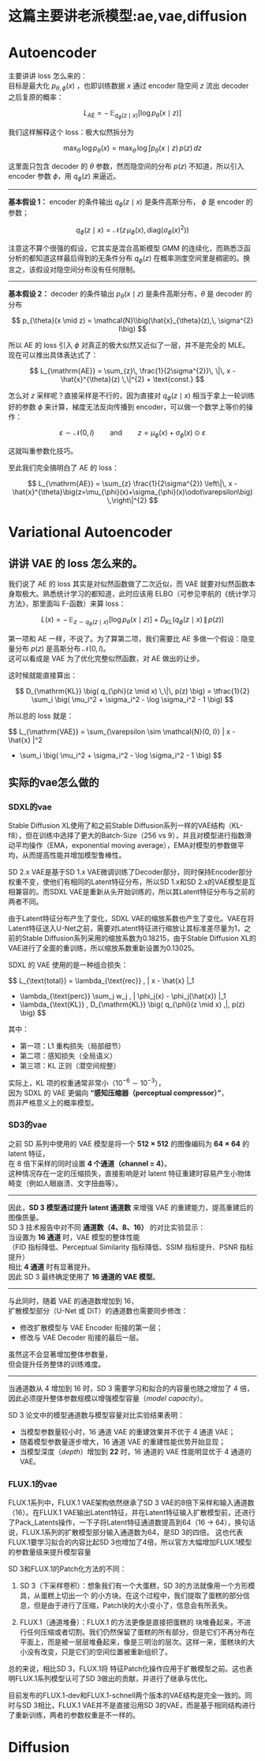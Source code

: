# 这篇主要讲老派模型:ae,vae,diffusion

# Autoencoder
主要讲讲 loss 怎么来的：  
目标是最大化 $p_{\theta,\phi}(x)$ ，也即训练数据 $x$ 通过 encoder 隐空间 $z$ 流出 decoder 之后复原的概率：

$$
L_{\mathrm{AE}} = -\, \mathbb{E}_{q_{\phi}(z \mid x)} \left[ \log p_{\theta}(x \mid z) \right]
$$

我们这样解释这个 loss：极大似然拆分为  

$$
\max_{\theta}\, \log p_{\theta}(x)
= \max_{\theta}\, \log \int p_{\theta}(x \mid z)\, p(z)\, dz
$$

这里面只包含 decoder 的 $\theta$ 参数，然而隐空间的分布 $p(z)$ 不知道，所以引入 encoder 参数 $\phi$，用 $q_{\phi}(z)$ 来逼近。

---

**基本假设 1：** encoder 的条件输出 $q_{\phi}(z\mid x)$ 是条件高斯分布， $\phi$ 是 encoder 的参数； 

$$
q_{\phi}(z \mid x) = \mathcal{N}\big(z\, \mu_{\phi}(x), \mathrm{diag}(\sigma_{\phi}(x)^2)\big)
$$


注意这不算个很强的假设，它其实是混合高斯模型 GMM 的连续化，而熟悉泛函分析的都知道这样最后得到的无条件分布 $q_{\phi}(z)$ 在概率测度空间里是稠密的。换言之，该假设对隐空间分布没有任何限制。

---

**基本假设 2：** decoder 的条件输出 $p_{\theta}(x\mid z)$ 是条件高斯分布，$\theta$ 是 decoder 的分布  

$$
p_{\theta}(x \mid z) = \mathcal{N}\\big(\hat{x}_{\theta}(z),\, \sigma^{2} I\big)
$$

所以 AE 的 loss 引入 $\phi$ 对真正的极大似然又近似了一层，并不是完全的 MLE。  
现在可以推出具体表达式了：  

$$
L_{\mathrm{AE}} = \sum_{z}\, \frac{1}{2\sigma^{2}}\, \|\, x - \hat{x}^{\theta}(z) \,\|^{2} + \text{const.}
$$

怎么对 $z$ 采样呢？直接采样是不行的，因为直接对 $q_{\phi}(z \mid x)$ 相当于拿上一轮训练好的参数 $\phi$ 来计算，梯度无法反向传播到 encoder，可以做一个数学上等价的操作： 

$$
\varepsilon \sim \mathcal{N}(0, I)
\qquad\text{and}\qquad
z = \mu_{\phi}(x) + \sigma_{\phi}(x) \odot \varepsilon
$$

这就叫重参数化技巧。

至此我们完全搞明白了 AE 的 loss：  

$$
L_{\mathrm{AE}}
= \sum_{z} \frac{1}{2\sigma^{2}}
\left\|\, x - \hat{x}^{\theta}\big(z=\mu_{\phi}(x)+\sigma_{\phi}(x)\odot\varepsilon\big) \,\right\|^{2}
$$


# Variational Autoencoder
## 讲讲 VAE 的 loss 怎么来的。  

我们说了 AE 的 loss 其实是对似然函数做了二次近似，而 VAE 就要对似然函数本身取极大。熟悉统计学习的都知道，此时应该用 ELBO（可参见李航的《统计学习方法》，那里面叫 F-函数）来算 loss：

$$
L(x) = -\, \mathbb{E}_{z \sim q_{\phi}(z \mid x)} \big[ \log p_{\theta}(x \mid z) \big] + D_{\mathrm{KL}} \big( q_{\phi}(z \mid x) \,\|\, p(z) \big)
$$

第一项和 AE 一样，不说了。为了算第二项，我们需要比 AE 多做一个假设：隐变量分布 $p(z)$ 是高斯分布 $\mathcal{N}(0, I)$。  
这可以看成是 VAE 为了优化完整似然函数，对 AE 做出的让步。

这时候就能直接算出：

$$
D_{\mathrm{KL}} \big( q_{\phi}(z \mid x) \,\|\, p(z) \big)
= \tfrac{1}{2} \sum_i \big( \mu_i^2 + \sigma_i^2 - \log \sigma_i^2 - 1 \big)
$$

所以总的 loss 就是：

$$
L_{\mathrm{VAE}}
= \sum_{\varepsilon \sim \mathcal{N}(0, I)} \| x - \hat{x} \|^2
+ \sum_i \big( \mu_i^2 + \sigma_i^2 - \log \sigma_i^2 - 1 \big)
$$

## 实际的vae怎么做的
### SDXL的vae
Stable Diffusion XL使用了和之前Stable Diffusion系列一样的VAE结构（KL-f8），但在训练中选择了更大的Batch-Size（256 vs 9），并且对模型进行指数滑动平均操作（EMA，exponential moving average），EMA对模型的参数做平均，从而提高性能并增加模型鲁棒性。

SD 2.x VAE是基于SD 1.x VAE微调训练了Decoder部分，同时保持Encoder部分权重不变，使他们有相同的Latent特征分布，所以SD 1.x和SD 2.x的VAE模型是互相兼容的。而SDXL VAE是重新从头开始训练的，所以其Latent特征分布与之前的两者不同。

由于Latent特征分布产生了变化，SDXL VAE的缩放系数也产生了变化。VAE在将Latent特征送入U-Net之前，需要对Latent特征进行缩放让其标准差尽量为1，之前的Stable Diffusion系列采用的缩放系数为0.18215，由于Stable Diffusion XL的VAE进行了全面的重训练，所以缩放系数重新设置为0.13025。

SDXL 的 VAE 使用的是一种组合损失：

$$
L_{\text{total}}
= \lambda_{\text{rec}} \, \| x - \hat{x} \|_1
+ \lambda_{\text{perc}} \sum_j w_j \, \| \phi_j(x) - \phi_j(\hat{x}) \|_1
+ \lambda_{\text{KL}} \, D_{\mathrm{KL}} \big( q_{\phi}(z \mid x) \,\|\, p(z) \big)
$$

其中：

- 第一项：L1 重构损失（局部细节）
- 第二项：感知损失（全局语义）
- 第三项：KL 正则（潜空间规整）

实际上，KL 项的权重通常非常小（$10^{-6} \sim 10^{-3}$），  
因为 SDXL 的 VAE 更偏向 **“感知压缩器（perceptual compressor）”**，  
而非严格意义上的概率模型。

### SD3的vae
之前 SD 系列中使用的 VAE 模型是将一个 **$512 \times 512$** 的图像编码为 **$64 \times 64$** 的 latent 特征，  
在 8 倍下采样的同时设置 **4 个通道（channel = 4）**。  
这种情况存在一定的压缩损失，直接影响是对 latent 特征重建时容易产生小物体畸变（例如人眼崩溃、文字扭曲等）。

---

因此，**SD 3 模型通过提升 latent 通道数** 来增强 VAE 的重建能力，提高重建后的图像质量。  
SD 3 技术报告中对不同 **通道数（4、8、16）** 的对比实验显示：  
当设置为 **16 通道** 时，VAE 模型的整体性能  
（FID 指标降低、Perceptual Similarity 指标降低、SSIM 指标提升、PSNR 指标提升）  
相比 **4 通道** 时有显著提升。  
因此 SD 3 最终确定使用了 **16 通道的 VAE 模型**。

---

与此同时，随着 VAE 的通道数增加到 16，  
扩散模型部分（U-Net 或 DiT）的通道数也需要同步修改：  
- 修改扩散模型与 VAE Encoder 衔接的第一层；  
- 修改与 VAE Decoder 衔接的最后一层。  

虽然这不会显著增加整体参数量，  
但会提升任务整体的训练难度。  

---

当通道数从 4 增加到 16 时，SD 3 需要学习和拟合的内容量也随之增加了 4 倍，  
因此必须提升整体参数规模以增强模型容量（*model capacity*）。

SD 3 论文中的模型通道数与模型容量对比实验结果表明：  
- 当模型参数量较小时，16 通道 VAE 的重建效果并不优于 4 通道 VAE；  
- 随着模型参数量逐步增大，16 通道 VAE 的重建性能优势开始显现；  
- 当模型深度（*depth*）增加到 **22** 时，16 通道的 VAE 性能明显优于 4 通道的 VAE。


 ### FLUX.1的vae
FLUX.1系列中，FLUX.1 VAE架构依然继承了SD 3 VAE的8倍下采样和输入通道数（16）。在FLUX.1 VAE输出Latent特征，并在Latent特征输入扩散模型前，还进行了Pack_Latents操作，一下子将Latent特征通道数提高到64（16 -> 64），换句话说，FLUX.1系列的扩散模型部分输入通道数为64，是SD 3的四倍。
这也代表FLUX.1要学习拟合的内容比起SD 3也增加了4倍，所以官方大幅增加FLUX.1模型的参数量级来提升模型容量

SD 3和FLUX.1的Patch化方法的不同：

1. SD 3（下采样卷积）：想象我们有一个大蛋糕，SD 3的方法就像用一个方形模具，从蛋糕上切出一个
的小方块。在这个过程中，我们提取了蛋糕的部分信息，但是由于进行了压缩，Patch块的大小变小了，信息会有所丢失。

2. FLUX.1（通道堆叠）：FLUX.1 的方法更像是直接把蛋糕的
块堆叠起来，不进行任何压缩或者切割。我们仍然保留了蛋糕的所有部分，但是它们不再分布在平面上，而是被一层层堆叠起来，像是三明治的层次。这样一来，蛋糕块的大小没有改变，只是它们的空间位置被重新组织了。

总的来说，相比SD 3，FLUX.1将 
 特征Patch化操作应用于扩散模型之前。这也表明FLUX.1系列模型认可了SD 3做出的贡献，并进行了继承与优化。

目前发布的FLUX.1-dev和FLUX.1-schnell两个版本的VAE结构是完全一致的。同时与SD 3相比，FLUX.1 VAE并不是直接沿用SD 3的VAE，而是基于相同结构进行了重新训练，两者的参数权重是不一样的。

# Diffusion







